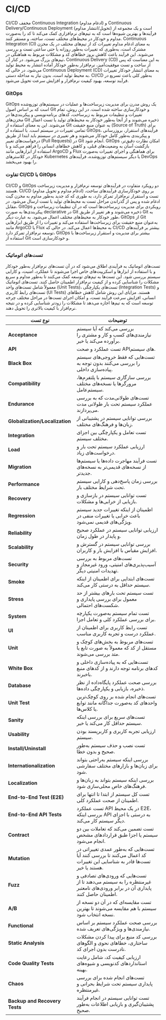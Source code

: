 # CI/CD
CI/CD مخفف Continuous Integration (ادغام مداوم) و Continuous Delivery/Continuous Deployment (تحویل/انتشار مداوم) است و یک مجموعه از فرآیندها و بهترین شیوه‌ها است که به تیم‌های نرم‌افزاری کمک می‌کند تا کد را به‌صورت مداوم و خودکار در محیط‌های مختلف تست، ساخته، و مستقر کنند. Continuous Integration (CI) به معنای ادغام مداوم تغییرات کد از تیم‌های مختلف در یک مخزن مشترک است، به‌طوری که تغییرات به‌طور روزانه یا حتی ساعتی تست و بررسی می‌شوند. این فرآیند باعث کاهش بروز خطاهای کد و مشکلات مربوط به هماهنگی در تیم‌های بزرگ می‌شود. در کنار آن، Continuous Delivery (CD) به این معناست که پس از ساخت و تست موفقیت‌آمیز، نرم‌افزار به‌طور خودکار آماده انتشار به محیط تولید می‌شود، در حالی که Continuous Deployment (CD) به معنای انتشار خودکار تغییرات به محیط تولید است، بدون نیاز به مداخله دستی. CI/CD به‌طور کلی باعث تسریع در فرآیند توسعه، بهبود کیفیت نرم‌افزار و افزایش سرعت تحویل می‌شود.

### GitOps
GitOps یک روش مدرن برای مدیریت زیرساخت‌ها و عملیات در سیستم‌های توزیع‌شده است که بر اساس اصول Git و خودکارسازی ساخته شده است. در این روش، تمام تغییرات و تنظیمات مربوط به زیرساخت، کدهای برنامه‌نویسی و پیکربندی‌ها در مخزن‌های Git ذخیره می‌شوند و از آنجا به‌طور خودکار به محیط‌های تولید یا تست اعمال می‌شوند. این به معنای استفاده از Git به عنوان منبع حقیقت (Source of Truth) برای تمامی تغییرات در سیستم است. با استفاده از GitOps، فرآیندهای استقرار، بروزرسانی و پیکربندی به‌طور کامل خودکار می‌شوند و هر تغییری در سیستم باید ابتدا از طریق درخواست‌های تغییر (Pull Requests) در Git انجام شود. GitOps امکان نظارت دقیق‌تر، بازگشت آسان به وضعیت‌های قبلی، و کاهش خطاهای انسانی را فراهم می‌کند و با استفاده از ابزارهایی مانند ArgoCD و Flux برای هماهنگی و اجرای تغییرات به‌صورت خودکار در کلاسترهای Kubernetes یا دیگر سیستم‌های توزیع‌شده، فرآیندهای DevOps را بهبود می‌بخشد.

### تفاوت CI/CD با GitOps
CI/CD و GitOps دو رویکرد متفاوت در فرآیندهای توسعه نرم‌افزار و مدیریت زیرساخت هستند. CI/CD (ادغام مداوم و تحویل مداوم) بر روی خودکارسازی فرآیندهای ساخت، تست و استقرار نرم‌افزار تمرکز دارد، به طوری که کد جدید به‌طور مداوم به مخزن گیت ادغام شده و پس از گذراندن مراحل تست به محیط‌های تولید یا تست ارسال می‌شود. در مقابل، GitOps رویکردی برای مدیریت زیرساخت‌ها است که در آن تنظیمات زیرساخت و پیکربندی‌ها به صورت declarative در Git ذخیره می‌شوند و هر تغییر از طریق Git به طور خودکار به محیط‌های مختلف اعمال می‌شود. به عبارت دیگر، GitOps از Git به‌عنوان منبع حقیقت برای زیرساخت‌ها استفاده می‌کند و تغییرات را از طریق ابزارهایی مانند ArgoCD یا Flux به محیط‌ها اعمال می‌کند. در حالی که CI/CD بیشتر بر فرآیندهای توسعه نرم‌افزار تمرکز دارد، GitOps بیشتر برای مدیریت و استقرار زیرساخت‌ها با استفاده از Git و خودکارسازی است.

---
### تست‌های اتوماتیک
تست‌های اتوماتیک به فرآیندی اطلاق می‌شود که در آن تست‌های نرم‌افزار به‌طور خودکار و با استفاده از ابزارها و اسکریپت‌های خاص اجرا می‌شوند تا عملکرد، امنیت، و کارایی سیستم بررسی شود. این تست‌ها به تیم‌های توسعه کمک می‌کنند تا به‌طور مداوم و سریع مشکلات را شناسایی کرده و از کیفیت نرم‌افزار اطمینان حاصل کنند. تست‌های اتوماتیک معمولاً شامل تست‌های واحد (Unit Tests)، تست‌های یکپارچگی (Integration Tests) و تست‌های رابط کاربری (UI Tests) هستند. مزایای این روش شامل کاهش خطاهای انسانی، افزایش سرعت فرآیند تست، و امکان اجرای تست‌ها در مراحل مختلف چرخه توسعه است که به تیم‌ها اجازه می‌دهد تا مشکلات را زودتر شناسایی کرده و در نتیجه نرم‌افزار با کیفیت بالاتری را تحویل دهند.

| نوع تست                     | توضیحات                                                                                                                    |
|--------------------------------|-------------------------------------------------------------------------------------------------------------------------|
| **Acceptance**                 | بررسی می‌کند که آیا سیستم نیازمندی‌های کسب و کار و مشتری را برآورده می‌کند یا خیر.                                         |
| **API**                        | تست عملکرد و صحت APIهای سیستم.                                                                                          |
| **Black Box**                  | تست‌هایی که فقط خروجی‌های سیستم را بررسی می‌کنند بدون توجه به پیاده‌سازی داخلی.                                             |
| **Compatibility**              | بررسی سازگاری سیستم با پلتفرم‌ها، مرورگرها یا نسخه‌های مختلف سیستم‌عامل.                                                   |
| **Endurance**                  | تست‌های طولانی‌مدت که به بررسی عملکرد سیستم تحت بار طولانی مدت می‌پردازند.                                                   |
| **Globalization/Localization** | بررسی توانایی سیستم در پشتیبانی از زبان‌ها و فرهنگ‌های مختلف.                                                             |
| **Integration**                | تست تعامل و یکپارچگی بین اجزای مختلف سیستم.                                                                             |
| **Load**                       | ارزیابی عملکرد سیستم تحت بار و درخواست‌های زیاد.                                                                         |
| **Migration**                  | تست فرآیند مهاجرت داده‌ها یا سیستم‌ها از نسخه‌های قدیمی‌تر به نسخه‌های جدیدتر.                                               |
| **Performance**                | بررسی زمان پاسخ‌دهی و کارایی سیستم تحت شرایط مختلف بار.                                                                  |
| **Recovery**                   | تست توانایی سیستم در بازسازی و بازیابی از خرابی‌ها و مشکلات.                                                              |
| **Regression**                 | اطمینان از اینکه تغییرات جدید سیستم باعث خرابی یا تغییرات منفی در ویژگی‌های قدیمی نمی‌شود.                                |
| **Reliability**                | ارزیابی توانایی سیستم در عملکرد صحیح و پایدار در طول زمان.                                                              |
| **Scalability**                | بررسی توانایی سیستم در گسترش و افزایش مقیاس با افزایش بار و کاربران.                                                    |
| **Security**                   | تست‌های مربوط به بررسی آسیب‌پذیری‌های امنیتی، ورود غیرمجاز و تهدیدات امنیتی دیگر.                                          |
| **Smoke**                      | تست‌های ابتدایی برای اطمینان از اینکه سیستم حداقل به درستی کار می‌کند.                                                    |
| **Stress**                     | تست سیستم تحت بارهای بیشتر از حد معمول برای بررسی پایداری و شکست‌های احتمالی.                                            |
| **System**                     | تست تمام سیستم به‌صورت یکپارچه برای بررسی عملکرد کلی و تعامل اجزا.                                                       |
| **UI**                         | تست رابط کاربری برای اطمینان از عملکرد درست و تجربه کاربری مناسب.                                                       |
| **Unit**                       | تست‌های مربوط به بخش‌های کوچک و مستقل از کد که معمولاً به صورت تابع یا متد بررسی می‌شوند.                                    |
| **White Box**                  | تست‌هایی که به پیاده‌سازی داخلی و کدهای برنامه توجه دارند و از کدهای منبع باخبرند.                                        |
| **Database**                   | بررسی صحت عملکرد پایگاه‌داده از نظر ذخیره، بازیابی و یکپارچگی داده‌ها.                                                    |
| **Unit Test**                  | تست‌های انجام شده بر روی کوچک‌ترین واحدهای کد به‌صورت جداگانه مانند توابع یا کلاس‌ها.                                        |
| **Sanity**                     | تست‌های سریع برای بررسی اینکه سیستم حداقل کار می‌کند یا خیر.                                                              |
| **Usability**                  | ارزیابی تجربه کاربری و کاربرپسند بودن سیستم.                                                                            |
| **Install/Uninstall**          | تست نصب و حذف سیستم به‌طور صحیح و بدون خطا.                                                                              |
| **Internationalization**       | بررسی اینکه سیستم به‌راحتی بتواند برای زبان‌ها و بازارهای مختلف سفارشی شود.                                               |
| **Localization**               | بررسی اینکه سیستم بتواند به زبان‌ها و فرهنگ‌های خاص محلی‌سازی شود.                                                         |
| **End-to-End Test (E2E)**      | تست کل سیستم از ابتدا تا انتها برای اطمینان از صحت عملکرد کلی.                                                          |
| **End-to-End API Tests**       | تست عملکرد API در یک محیط E2E، بررسی اینکه API به درستی با اجزای دیگر سیستم کار می‌کند.                                  |
| **Contract**                   | تست تضمین می‌کند که تعاملات بین دو سیستم یا اجزا طبق قراردادهای مشخص انجام می‌شود.                                         |
| **Mutation**                   | تست‌هایی که به‌طور عمدی تغییراتی در کد اعمال می‌کنند تا بررسی کنند آیا تست‌ها قادر به شناسایی این تغییرات هستند یا خیر.     |
| **Fuzz**                       | تست‌هایی که ورودی‌های تصادفی و غیرمنتظره را به سیستم می‌دهند تا از پایداری آن در برابر ورودی‌های نامعتبر اطمینان حاصل کنند. |
| **A/B**                        | تست مقایسه‌ای که در آن دو نسخه از سیستم با هم مقایسه می‌شوند تا بهترین نسخه انتخاب شود.                                   |
| **Functional**                 | بررسی صحت عملکرد سیستم بر اساس نیازمندی‌ها و ویژگی‌های تعریف شده.                                                         |
| **Static Analysis**            | بررسی کد منبع برای پیدا کردن مشکلات ساختاری، خطاهای نحوی و الگوهای نادرست بدون اجرای کد.                                 |
| **Code Quality Tests**         | ارزیابی کیفیت کد، شامل رعایت استانداردهای کدنویسی و شیوه‌های بهینه.                                                      |
| **Chaos**                      | تست‌های انجام شده برای بررسی پایداری سیستم تحت شرایط بحرانی و غیرمنتظره.                                                 |
| **Backup and Recovery Tests**  | تست توانایی سیستم در انجام فرآیند پشتیبان‌گیری و بازیابی اطلاعات به‌طور صحیح.                                              |

